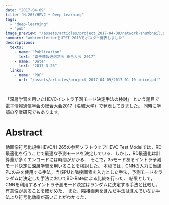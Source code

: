 ```yaml
---
date: "2017-04-09"
title: "H.265/HEVC + Deep Learning"
tags:
  - "deep-learning"
  - "pub"
image_preview: "/assets/articles/project_2017-04-09/network-shumbnail.png"
summary: "ambientletterをUIST 2018でポスター発表しました"
descriptions:
  texts:
    - name: "Publication"
      text: "電子情報通信学会 総合大会 2017"
    - name: "Date"
      text: "2017-3-26"
  links:
    - name: "PDF"
      url: "/assets/articles/project_2017-04-09/2017-01-10-ieice.pdf"

---
```


「深層学習を用いたHEVCイントラ予測モード決定手法の検討」
という題目で電子情報通信学会の総合大会2017（名城大学）で[発表](https://www.ieice.org/jpn/event/program/2017G/Settings/ab/d_11_056.html)してきました。
同時に学部の卒業研究でもあります。


# Abstract

動画像符号化規格HEVC/H.265の参照ソフトウェアHEVC Test Modelでは，RD最適化を行うことで最適な予測モードを決定している．しかし，RD最適化は計算量が多くエンコードには時間がかかる．
そこで，35モードあるイントラ予測モード決定に深層学習を用いることを検討した。
本稿では，CNNの入力に当該PUのみを使用する手法，当該PUと隣接画素を入力とした手法，予測モードをランダムに決定した手法においてBD-Rateによる比較を行った．
結果として，CNNを利用するイントラ予測モード決定はランダムに決定する手法と比較し，有意性があることを確かめた．
また、隣接画素を含んだ手法は含んでいない手法より符号化効率が高いことがわかった．